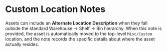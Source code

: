 # Custom Location Notes

Assets can include an **Alternate Location Description** when they fall outside the standard Warehouse → Shelf → Bin hierarchy. When this note is provided, the asset is automatically moved to the top-level `Misc/Custom` location, and the note records the specific details about where the asset actually resides.
